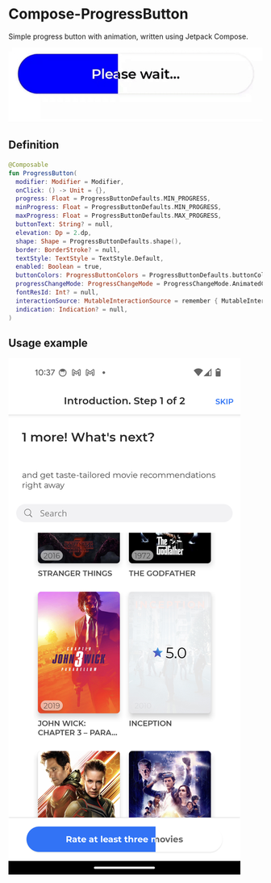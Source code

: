 # Compose-ProgressButton

Simple progress button with animation, written using Jetpack Compose.

![image](/assets/images/button-image.jpg)

## Definition

```kotlin
@Composable
fun ProgressButton(
  modifier: Modifier = Modifier,
  onClick: () -> Unit = {},
  progress: Float = ProgressButtonDefaults.MIN_PROGRESS,
  minProgress: Float = ProgressButtonDefaults.MIN_PROGRESS,
  maxProgress: Float = ProgressButtonDefaults.MAX_PROGRESS,
  buttonText: String? = null,
  elevation: Dp = 2.dp,
  shape: Shape = ProgressButtonDefaults.shape(),
  border: BorderStroke? = null,
  textStyle: TextStyle = TextStyle.Default,
  enabled: Boolean = true,
  buttonColors: ProgressButtonColors = ProgressButtonDefaults.buttonColors(),
  progressChangeMode: ProgressChangeMode = ProgressChangeMode.AnimatedChange(),
  fontResId: Int? = null,
  interactionSource: MutableInteractionSource = remember { MutableInteractionSource() },
  indication: Indication? = null,
)
```

## Usage example

![image](/assets/images/movie-app-usage-example.jpg)
